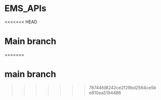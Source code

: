 # EMS_APIs
<<<<<<< HEAD
# Main branch
=======
# main branch
>>>>>>> 78744fd8242ce2f29bd2564ce5be810ea5194486
